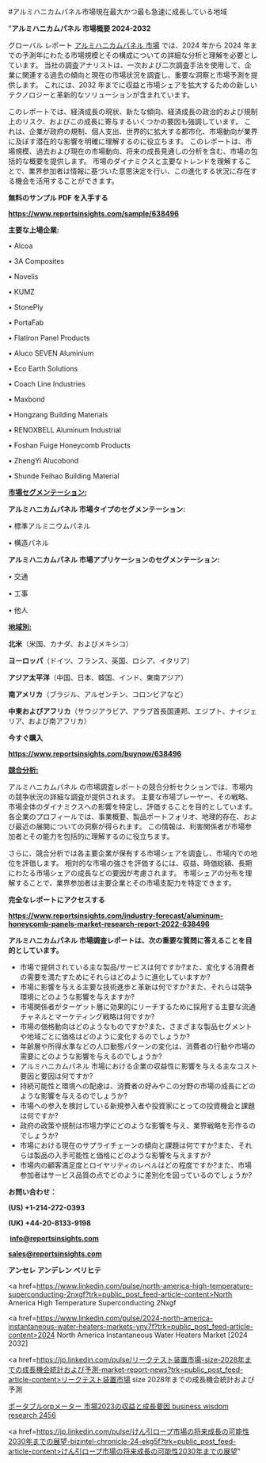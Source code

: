 #アルミハニカムパネル市場現在最大かつ最も急速に成長している地域

"<strong>アルミハニカムパネル 市場概要 2024-2032</strong>

グローバル レポート <a href=https://www.reportsinsights.com/sample/638496>アルミハニカムパネル 市場</a> では、2024 年から 2024 年までの予測年にわたる市場規模とその構成についての詳細な分析と理解を必要としています。 当社の調査アナリストは、一次および二次調査手法を使用して、企業に関連する過去の傾向と現在の市場状況を調査し、重要な洞察と市場予測を提供します。 これには、2032 年までに収益と市場シェアを拡大​​するための新しいテクノロジーと革新的なソリューションが含まれています。

このレポートでは、経済成長の現状、新たな傾向、経済成長の政治的および規制上のリスク、およびこの成長に寄与するいくつかの要因も強調しています。 これは、企業が政府の規制、個人支出、世界的に拡大する都市化、市場動向が業界に及ぼす潜在的な影響を明確に理解するのに役立ちます。 このレポートは、市場規模、過去および現在の市場動向、将来の成長見通しの分析を含む、市場の包括的な概要を提供します。 市場のダイナミクスと主要なトレンドを理解することで、業界参加者は情報に基づいた意思決定を行い、この進化する状況に存在する機会を活用することができます。

<strong><b>無料のサンプル PDF を入手する</b></strong>

<a href=https://www.reportsinsights.com/sample/638496><strong><u>https://www.reportsinsights.com/sample/638496</u></strong></a>

<strong>主要な上場企業:</strong>

• Alcoa

• 3A Composites

• Novelis

• KUMZ

• StonePly

• PortaFab

• Flatiron Panel Products

• Aluco SEVEN Aluminium

• Eco Earth Solutions

• Coach Line Industries

• Maxbond

• Hongzang Building Materials

• RENOXBELL Aluminum Industrial

• Foshan Fuige Honeycomb Products

• ZhengYi Alucobond

• Shunde Feihao Building Material

<strong><u>市場セグメンテーション</u></strong><strong><u>:</u></strong>

<strong>アルミハニカムパネル 市場タイプのセグメンテーション:</strong>

• 標準アルミニウムパネル

• 構造パネル

<strong>アルミハニカムパネル 市場アプリケーションのセグメンテーション:</strong>

• 交通

• 工事

• 他人

<strong><u>地域別</u></strong><strong><u>:</u></strong>

<strong>北米</strong>（米国、カナダ、およびメキシコ）

<strong>ヨーロッパ</strong>（ドイツ、フランス、英国、ロシア、イタリア）

<strong>アジア太平洋</strong>（中国、日本、韓国、インド、東南アジア）

<strong>南アメリカ</strong>（ブラジル、アルゼンチン、コロンビアなど）

<strong>中東およびアフリカ</strong>（サウジアラビア、アラブ首長国連邦、エジプト、ナイジェリア、および南アフリカ）

<strong>今すぐ購入</strong>

<a href=https://www.reportsinsights.com/buynow/638496><strong><u>https://www.reportsinsights.com/buynow/638496</u></strong></a>

<strong><u>競合分析:</u></strong>

アルミハニカムパネル の市場調査レポートの競合分析セクションでは、市場内の競争状況の詳細な調査が提供されます。 主要な市場プレーヤー、その戦略、市場全体のダイナミクスへの影響を特定し、評価することを目的としています。 各企業のプロフィールでは、事業概要、製品ポートフォリオ、地理的存在、および最近の展開についての洞察が得られます。 この情報は、利害関係者が市場参加者とその能力を包括的に理解するのに役立ちます。

さらに、競合分析では各主要企業が保有する市場シェアを調査し、市場内での地位を評価します。 相対的な市場の強さを評価するには、収益、時価総額、長期にわたる市場シェアの成長などの要因が考慮されます。 市場シェアの分布を理解することで、業界参加者は主要企業とその市場支配力を特定できます。

<strong>完全なレポートにアクセスする</strong>

<a href=https://www.reportsinsights.com/industry-forecast/aluminum-honeycomb-panels-market-research-report-2022-638496><strong><u><b>https://www.reportsinsights.com/industry-forecast/aluminum-honeycomb-panels-market-research-report-2022-638496</b></u></strong></a>

<strong><b>アルミハニカムパネル 市場調査レポートは、次の重要な質問に答えることを目的としています。</b></strong>
<ul>
  <li>市場で提供されている主な製品/サービスは何ですか?また、変化する消費者の需要を満たすためにそれらはどのように進化していますか?</li>
  <li>市場に影響を与える主要な技術進歩と革新は何ですか?また、それらは競争環境にどのような影響を与えますか?</li>
  <li>市場関係者がターゲット層に効果的にリーチするために採用する主要な流通チャネルとマーケティング戦略は何ですか?</li>
  <li>市場の価格動向はどのようなものですか?また、さまざまな製品セグメントや地域ごとに価格はどのように変化するのでしょうか?</li>
  <li>年齢層や所得水準などの人口動態パターンの変化は、消費者の行動や市場の需要にどのような影響を与えるのでしょうか?</li>
  <li>アルミハニカムパネル 市場における企業の収益性に影響を与える主なコスト要因と要因は何ですか?</li>
  <li>持続可能性と環境への配慮は、消費者の好みやこの分野の市場の成長にどのような影響を与えるのでしょうか?</li>
  <li>市場への参入を検討している新規参入者や投資家にとっての投資機会と課題は何ですか?</li>
  <li>政府の政策や規制は市場力学にどのような影響を与え、業界戦略を形作るのでしょうか?</li>
  <li>市場における現在のサプライチェーンの傾向と課題は何ですか?また、それらは製品の入手可能性と価格にどのような影響を与えますか?</li>
  <li>市場内の顧客満足度とロイヤリティのレベルはどの程度ですか?また、市場参加者はサービス品質の点でどのように差別化を図っているのでしょうか?</li>
</ul>
<strong>お問い合わせ：</strong>

<strong>(US) +1-214-272-0393</strong>

<strong>(UK) +44-20-8133-9198</strong>

<strong> </strong><a href=info@reportsinsights.com><strong><u>info@reportsinsights.com</u></strong></a>

<a href=sales@reportsinsights.com><strong><u>sales@reportsinsights.com</u></strong></a>

<strong>アンセレ アンデレン ベリヒテ</strong>

<a href=https://www.linkedin.com/pulse/north-america-high-temperature-superconducting-2nxgf?trk=public_post_feed-article-content>North America High Temperature Superconducting 2Nxgf</a>

<a href=https://www.linkedin.com/pulse/2024-north-america-instantaneous-water-heaters-markets-yny7f?trk=public_post_feed-article-content>2024 North America Instantaneous Water Heaters Market [2024 2032]</a>

<a href=https://jp.linkedin.com/pulse/リークテスト装置市場-size-2028年までの成長機会統計および予測-market-report-news?trk=public_post_feed-article-content>リークテスト装置市場 size 2028年までの成長機会統計および予測</a>

<a href=https://www.linkedin.com/pulse/ポータブルorpメーター-市場2023の収益と成長要因-business-wisdom-research-2456/>ポータブルorpメーター 市場2023の収益と成長要因 business wisdom research 2456</a>

<a href=https://jp.linkedin.com/pulse/けん引ロープ市場の将来成長の可能性2030年までの展望-bizintel-chronicle-24-ekg5f?trk=public_post_feed-article-content>けん引ロープ市場の将来成長の可能性2030年までの展望</a>"
